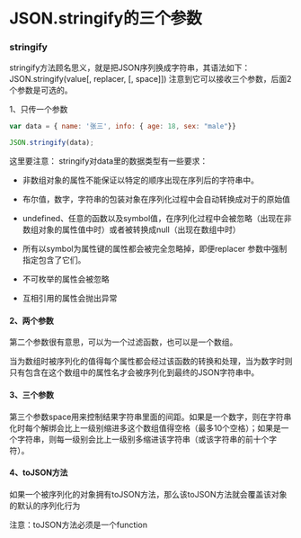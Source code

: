 # JSON.stringify的三个参数

### stringify

stringify方法顾名思义，就是把JSON序列换成字符串，其语法如下：
JSON.stringify(value[, replacer, [, space]])
注意到它可以接收三个参数，后面2个参数是可选的。

1、只传一个参数

```js
var data = { name: '张三', info: { age: 18, sex: "male"}}

JSON.stringify(data);

```

这里要注意： stringify对data里的数据类型有一些要求：

- 非数组对象的属性不能保证以特定的顺序出现在序列后的字符串中。

- 布尔值，数字，字符串的包装对象在序列化过程中会自动转换成对于的原始值

- undefined、任意的函数以及symbol值，在序列化过程中会被忽略（出现在非数组对象的属性值中时）或者被转换成null（出现在数组中时）

- 所有以symbol为属性键的属性都会被完全忽略掉，即便replacer 参数中强制指定包含了它们。

- 不可枚举的属性会被忽略

- 互相引用的属性会抛出异常

#### 2、两个参数

第二个参数很有意思，可以为一个过滤函数，也可以是一个数组。

当为数组时被序列化的值得每个属性都会经过该函数的转换和处理，当为数字时则只有包含在这个数组中的属性名才会被序列化到最终的JSON字符串中。

#### 3、三个参数

第三个参数space用来控制结果字符串里面的间距。如果是一个数字，则在字符串化时每个解绑会比上一级别缩进多这个数组值得空格（最多10个空格）；如果是一个字符串，则每一级别会比上一级别多缩进该字符串（或该字符串的前十个字符）。

#### 4、toJSON方法

如果一个被序列化的对象拥有toJSON方法，那么该toJSON方法就会覆盖该对象的默认的序列化行为

注意：toJSON方法必须是一个function

